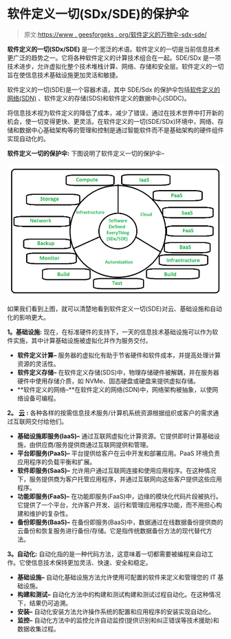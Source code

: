 # 软件定义一切(SDx/SDE)的保护伞

> 原文:[https://www . geesforgeks . org/软件定义的万物伞-sdx-sde/](https://www.geeksforgeeks.org/umbrella-of-software-defined-everything-sdx-sde/)

**软件定义的一切(SDx/SDE)** 是一个宽泛的术语。软件定义的一切是当前信息技术更广泛的趋势之一。它将各种软件定义的计算技术组合在一起。SDE/SDx 是一项技术进步，允许虚拟化整个技术堆栈计算、网络、存储和安全层。软件定义的一切旨在使信息技术基础设施更加灵活和敏捷。

软件定义的一切(SDE)是一个容器术语，其中 SDE/Sdx 的保护伞包括[软件定义的网络(SDN)](https://www.geeksforgeeks.org/software-defined-networking/) 、软件定义的存储(SDS)和软件定义的数据中心(SDDC)。

将信息技术视为软件定义的降低了成本，减少了错误，通过在技术世界中打开新的机会，使一切变得更快、更灵活。在软件定义的一切(SDE/SDx)环境中，网络、存储和数据中心基础架构等的管理和控制是通过智能软件而不是基础架构的硬件组件实现自动化的。

**软件定义一切的保护伞:**
下图说明了软件定义一切的保护伞–

![](img/6f29163ca07a5ffd9d5bcc3ec692bf4b.png)

如果我们看到上图，就可以清楚地看到软件定义一切(SDE)对云、基础设施和自动化的影响更大。

**1。基础设施:**
现在，在标准硬件的支持下，一天的信息技术基础设施可以作为软件实施，其中计算基础设施被虚拟化并作为服务交付。

*   **软件定义计算–**
    服务器的虚拟化有助于节省硬件和软件成本，并提高处理计算资源的灵活性。
*   **软件定义存储–**
    在软件定义存储(SDS)中，物理存储硬件被解耦，并在服务器硬件中使用存储介质，如 NVMe、固态硬盘或硬盘来提供虚拟存储。
*   **软件定义的网络–**在软件定义的网络(SDN)中，网络架构被抽象，以使网络设备可编程。

**2。** [**云**](https://www.geeksforgeeks.org/cloud-based-services/) **:**
各种各样的按需信息技术服务/计算机系统资源根据组织或客户的需求通过互联网交付给他们。

*   **基础设施即服务(IaaS)–**
    通过互联网虚拟化计算资源。它提供即时计算基础设施，由供应商/服务提供商通过互联网提供和管理。
*   **平台即服务(PaaS)–**
    平台提供给客户在云中开发和部署应用。PaaS 环境负责应用程序的负载平衡和扩展。
*   **软件即服务(SaaS)–**
    允许用户通过互联网连接和使用应用程序。在这种情况下，服务提供商为客户托管应用程序，并通过互联网向这些客户提供这些应用程序。
*   **功能即服务(FaaS)–**
    在功能即服务(FaaS)中，边缘的模块化代码片段被执行。它提供了一个平台，允许客户开发、运行和管理应用程序功能，而不用担心构建和维护的复杂性。
*   **备份即服务(BaaS)–**
    在备份即服务(BaaS)中，数据通过在线数据备份提供商的云备份和恢复服务进行备份/存储。它是指传统数据备份方法的现代替代方法。

**3。自动化:**
自动化指的是一种代码方法，这意味着一切都需要被编程来自动工作。它使信息技术保持更加灵活、快速、安全和稳定。

*   **基础设施–**
    自动化基础设施方法允许使用可配置的软件来定义和管理您的 IT 基础设施。
*   **构建和测试–**
    自动化方法中的构建和测试构建和测试过程自动化。在这种情况下，结果仍可追溯。
*   **安装–**
    自动化安装方法允许操作系统的配置和应用程序的安装实现自动化。
*   **监控–**
    自动化方法中的监控允许自动监控(提供识别和纠正错误等技术援助)和数据收集过程。